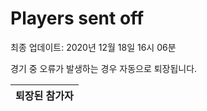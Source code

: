 # Players sent off
최종 업데이트: 2020년 12월 18일 16시 06분


경기 중 오류가 발생하는 경우 자동으로 퇴장됩니다.


| 퇴장된 참가자 |
|:---:|